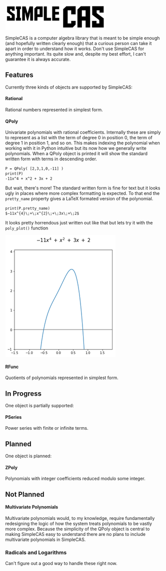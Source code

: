 ![alt text](https://github.com/SymmetricChaos/SimpleCAS/blob/master/ImageFiles/simpleCASlogo.png "SimpleCAS")


SimpleCAS is a computer algebra library that is meant to be simple enough (and hopefully written clearly enough) that a curious person can take it apart in order to understand how it works. Don't use SimpleCAS for anything important. Its quite slow and, despite my best effort, I can't guarantee it is always accurate.



## Features
Currently three kinds of objects are supported by SimpleCAS:

#### Rational
Rational numbers represented in simplest form.

#### QPoly
Univariate polynomials with rational coefficients. Internally these are simply to represent as a list with the term of degree 0 in position 0, the term of degree 1 in position 1, and so on. This makes indexing the polynomial when working with it in Python intuitive but its now how we generally write polynomials. When a QPoly object is printed it will show the standard written form with terms in descending order.

```
P = QPoly( [2,3,1,0,-11] )
print(P)
-11x^4 + x^2 + 3x + 2
```

But wait, there's more! The standard written form is fine for text but it looks ugly in places where more complex formatting is expected. To that end the `pretty_name` property gives a LaTeX formated version of the polynomial.

```
print(P.pretty_name)
$−11x^{4}\;+\;x^{2}\;+\;3x\;+\;2$
```

It looks pretty horrendous just written out like that but lets try it with the `poly_plot()` function

![alt text](https://github.com/SymmetricChaos/SimpleCAS/blob/master/ImageFiles/poly_example.png "polynomial")



#### RFunc
Quotients of polynomials represented in simplest form.



## In Progress
One object is partially supported:

#### PSeries
Power series with finite or infinite terms.


## Planned
One object is planned:

#### ZPoly
Polynomials with integer coefficients reduced modulo some integer.

## Not Planned
#### Multivariate Polynomials
Multivariate polynomials would, to my knowledge, require fundamentally redesigning the logic of how the system treats polynomials to be vastly more complex. Because the simplicity of the QPoly object is central to making SimpleCAS easy to understand there are no plans to include multivariate polynomials in SimpleCAS.

### Radicals and Logarithms
Can't figure out a good way to handle these right now.

